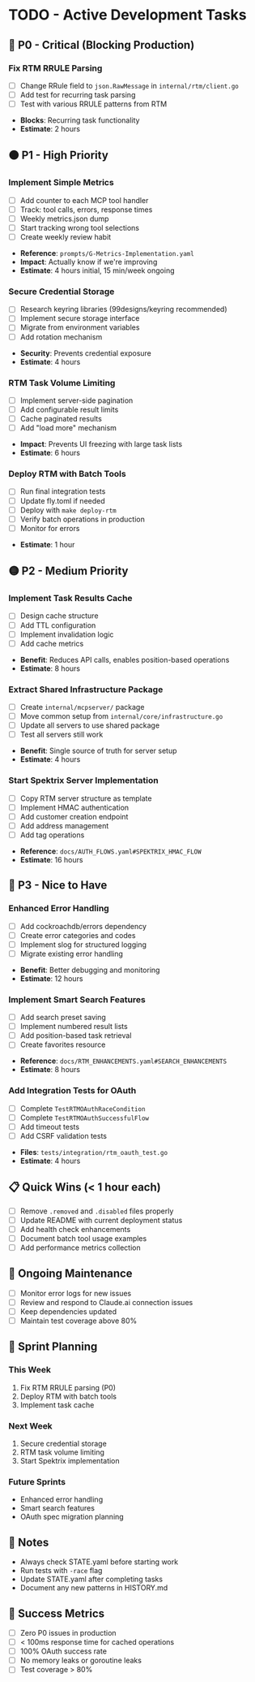 # TODO - Active Development Tasks

## 🔴 P0 - Critical (Blocking Production)

### Fix RTM RRULE Parsing
- [ ] Change RRule field to `json.RawMessage` in `internal/rtm/client.go`
- [ ] Add test for recurring task parsing
- [ ] Test with various RRULE patterns from RTM
- **Blocks**: Recurring task functionality
- **Estimate**: 2 hours

## 🟠 P1 - High Priority

### Implement Simple Metrics
- [ ] Add counter to each MCP tool handler
- [ ] Track: tool calls, errors, response times
- [ ] Weekly metrics.json dump
- [ ] Start tracking wrong tool selections
- [ ] Create weekly review habit
- **Reference**: `prompts/G-Metrics-Implementation.yaml`
- **Impact**: Actually know if we're improving
- **Estimate**: 4 hours initial, 15 min/week ongoing

### Secure Credential Storage
- [ ] Research keyring libraries (99designs/keyring recommended)
- [ ] Implement secure storage interface
- [ ] Migrate from environment variables
- [ ] Add rotation mechanism
- **Security**: Prevents credential exposure
- **Estimate**: 4 hours

### RTM Task Volume Limiting
- [ ] Implement server-side pagination
- [ ] Add configurable result limits
- [ ] Cache paginated results
- [ ] Add "load more" mechanism
- **Impact**: Prevents UI freezing with large task lists
- **Estimate**: 6 hours

### Deploy RTM with Batch Tools
- [ ] Run final integration tests
- [ ] Update fly.toml if needed
- [ ] Deploy with `make deploy-rtm`
- [ ] Verify batch operations in production
- [ ] Monitor for errors
- **Estimate**: 1 hour

## 🟡 P2 - Medium Priority

### Implement Task Results Cache
- [ ] Design cache structure
- [ ] Add TTL configuration
- [ ] Implement invalidation logic
- [ ] Add cache metrics
- **Benefit**: Reduces API calls, enables position-based operations
- **Estimate**: 8 hours

### Extract Shared Infrastructure Package
- [ ] Create `internal/mcpserver/` package
- [ ] Move common setup from `internal/core/infrastructure.go`
- [ ] Update all servers to use shared package
- [ ] Test all servers still work
- **Benefit**: Single source of truth for server setup
- **Estimate**: 4 hours

### Start Spektrix Server Implementation
- [ ] Copy RTM server structure as template
- [ ] Implement HMAC authentication
- [ ] Add customer creation endpoint
- [ ] Add address management
- [ ] Add tag operations
- **Reference**: `docs/AUTH_FLOWS.yaml#SPEKTRIX_HMAC_FLOW`
- **Estimate**: 16 hours

## 🔵 P3 - Nice to Have

### Enhanced Error Handling
- [ ] Add cockroachdb/errors dependency
- [ ] Create error categories and codes
- [ ] Implement slog for structured logging
- [ ] Migrate existing error handling
- **Benefit**: Better debugging and monitoring
- **Estimate**: 12 hours

### Implement Smart Search Features
- [ ] Add search preset saving
- [ ] Implement numbered result lists
- [ ] Add position-based task retrieval
- [ ] Create favorites resource
- **Reference**: `docs/RTM_ENHANCEMENTS.yaml#SEARCH_ENHANCEMENTS`
- **Estimate**: 8 hours

### Add Integration Tests for OAuth
- [ ] Complete `TestRTMOAuthRaceCondition`
- [ ] Complete `TestRTMOAuthSuccessfulFlow`
- [ ] Add timeout tests
- [ ] Add CSRF validation tests
- **Files**: `tests/integration/rtm_oauth_test.go`
- **Estimate**: 4 hours

## 📋 Quick Wins (< 1 hour each)

- [ ] Remove `.removed` and `.disabled` files properly
- [ ] Update README with current deployment status
- [ ] Add health check enhancements
- [ ] Document batch tool usage examples
- [ ] Add performance metrics collection

## 🔄 Ongoing Maintenance

- [ ] Monitor error logs for new issues
- [ ] Review and respond to Claude.ai connection issues
- [ ] Keep dependencies updated
- [ ] Maintain test coverage above 80%

## 📅 Sprint Planning

### This Week
1. Fix RTM RRULE parsing (P0)
2. Deploy RTM with batch tools
3. Implement task cache

### Next Week
1. Secure credential storage
2. RTM task volume limiting
3. Start Spektrix implementation

### Future Sprints
- Enhanced error handling
- Smart search features
- OAuth spec migration planning

## 📝 Notes

- Always check STATE.yaml before starting work
- Run tests with `-race` flag
- Update STATE.yaml after completing tasks
- Document any new patterns in HISTORY.md

## 🎯 Success Metrics

- [ ] Zero P0 issues in production
- [ ] < 100ms response time for cached operations
- [ ] 100% OAuth success rate
- [ ] No memory leaks or goroutine leaks
- [ ] Test coverage > 80%